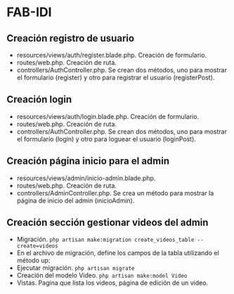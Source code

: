# FAB-IDI

## Creación registro de usuario

- resources/views/auth/register.blade.php. Creación de formulario.
- routes/web.php. Creación de ruta.
- controllers/AuthController.php. Se crean dos métodos, uno para mostrar el formulario (register) y otro para registrar el usuario (registerPost).

## Creación login

- resources/views/auth/login.blade.php. Creación de formulario.
- routes/web.php. Creación de ruta.
- controllers/AuthController.php. Se crean dos métodos, uno para mostrar el formulario (login) y otro para loguear el usuario (loginPost).

## Creación página inicio para el admin

- resources/views/admin/inicio-admin.blade.php.
- routes/web.php. Creación de ruta.
- controllers/AdminController.php. Se crea un método para mostrar la página de inicio del admin (inicioAdmin).

## Creación sección gestionar videos del admin

- Migración. ```php artisan make:migration create_videos_table --create=videos```
- En el archivo de migración, define los campos de la tabla utilizando el método up:
- Ejecutar migración. ```php artisan migrate```
- Creación del modelo Video. ```php artisan make:model Video```
- Vistas. Pagina que lista los videos, página de edición de un video.
